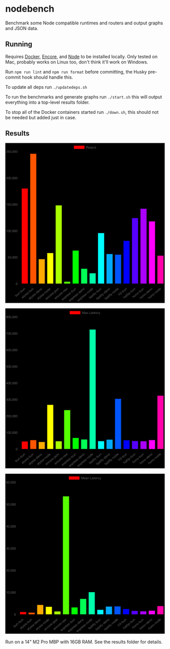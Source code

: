 # nodebench

Benchmark some Node compatible runtimes and routers and output graphs and JSON data.

## Running

Requires [Docker](https://docs.docker.com/engine/install/), [Encore](https://encore.dev/docs/ts/install), and [Node](https://nodejs.org/en/download/package-manager) to be installed locally. Only tested on Mac, probably works on Linux too, don't think it'll work on Windows.

Run `npm run lint` and `npm run format` before committing, the Husky pre-commit hook should handle this.

To update all deps run `./updatedeps.sh`

To run the benchmarks and generate graphs run `./start.sh` this will output everything into a top-level results folder.

To stop all of the Docker containers started run `./down.sh`, this should not be needed but added just in case.

## Results

![Requests per second](./results/charts/reqs.png)

![Max latency](./results/charts/maxLat.png)

![Mean latency](./results/charts/meanLat.png)

Run on a 14" M2 Pro MBP with 16GB RAM. See the results folder for details.
